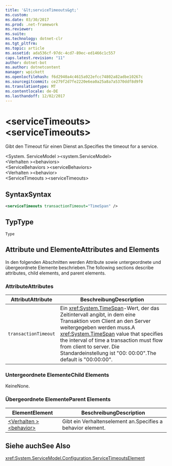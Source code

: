 ```yaml
---
title: '&lt;serviceTimeouts&gt;'
ms.custom: 
ms.date: 03/30/2017
ms.prod: .net-framework
ms.reviewer: 
ms.suite: 
ms.technology: dotnet-clr
ms.tgt_pltfrm: 
ms.topic: article
ms.assetid: ada536cf-97dc-4cd7-89ec-ed1466c1c557
caps.latest.revision: "11"
author: dotnet-bot
ms.author: dotnetcontent
manager: wpickett
ms.openlocfilehash: f6d2940a4c4615a922efcc74802a82adbe10267c
ms.sourcegitcommit: ce279f2d7fe2220e6ea0a25a8a7a5370ddf8d9f0
ms.translationtype: MT
ms.contentlocale: de-DE
ms.lasthandoff: 12/02/2017
---
```

# <a name="ltservicetimeoutsgt"></a><span data-ttu-id="772c7-102">&lt;serviceTimeouts&gt;</span><span class="sxs-lookup"><span data-stu-id="772c7-102">&lt;serviceTimeouts&gt;</span></span>
<span data-ttu-id="772c7-103">Gibt den Timeout für einen Dienst an.</span><span class="sxs-lookup"><span data-stu-id="772c7-103">Specifies the timeout for a service.</span></span>  
  
 <span data-ttu-id="772c7-104">\<System. ServiceModel ></span><span class="sxs-lookup"><span data-stu-id="772c7-104">\<system.ServiceModel></span></span>  
<span data-ttu-id="772c7-105">\<Verhalten ></span><span class="sxs-lookup"><span data-stu-id="772c7-105">\<behaviors></span></span>  
<span data-ttu-id="772c7-106">\<ServiceBehaviors ></span><span class="sxs-lookup"><span data-stu-id="772c7-106">\<serviceBehaviors></span></span>  
<span data-ttu-id="772c7-107">\<Verhalten ></span><span class="sxs-lookup"><span data-stu-id="772c7-107">\<behavior></span></span>  
<span data-ttu-id="772c7-108">\<ServiceTimeouts ></span><span class="sxs-lookup"><span data-stu-id="772c7-108">\<serviceTimeouts></span></span>  
  
## <a name="syntax"></a><span data-ttu-id="772c7-109">Syntax</span><span class="sxs-lookup"><span data-stu-id="772c7-109">Syntax</span></span>  
  
```xml  
<serviceTimeouts transactionTimeout="TimeSpan" />  
```  
  
## <a name="type"></a><span data-ttu-id="772c7-110">Typ</span><span class="sxs-lookup"><span data-stu-id="772c7-110">Type</span></span>  
 `Type`  
  
## <a name="attributes-and-elements"></a><span data-ttu-id="772c7-111">Attribute und Elemente</span><span class="sxs-lookup"><span data-stu-id="772c7-111">Attributes and Elements</span></span>  
 <span data-ttu-id="772c7-112">In den folgenden Abschnitten werden Attribute sowie untergeordnete und übergeordnete Elemente beschrieben.</span><span class="sxs-lookup"><span data-stu-id="772c7-112">The following sections describe attributes, child elements, and parent elements.</span></span>  
  
### <a name="attributes"></a><span data-ttu-id="772c7-113">Attribute</span><span class="sxs-lookup"><span data-stu-id="772c7-113">Attributes</span></span>  
  
|<span data-ttu-id="772c7-114">Attribut</span><span class="sxs-lookup"><span data-stu-id="772c7-114">Attribute</span></span>|<span data-ttu-id="772c7-115">Beschreibung</span><span class="sxs-lookup"><span data-stu-id="772c7-115">Description</span></span>|  
|---------------|-----------------|  
|`transactionTimeout`|<span data-ttu-id="772c7-116">Ein <xref:System.TimeSpan>-Wert, der das Zeitintervall angibt, in dem eine Transaktion vom Client an den Server weitergegeben werden muss.</span><span class="sxs-lookup"><span data-stu-id="772c7-116">A <xref:System.TimeSpan> value that specifies the interval of time a transaction must flow from client to server.</span></span> <span data-ttu-id="772c7-117">Die Standardeinstellung ist "00: 00:00".</span><span class="sxs-lookup"><span data-stu-id="772c7-117">The default is "00:00:00".</span></span>|  
  
### <a name="child-elements"></a><span data-ttu-id="772c7-118">Untergeordnete Elemente</span><span class="sxs-lookup"><span data-stu-id="772c7-118">Child Elements</span></span>  
 <span data-ttu-id="772c7-119">Keine</span><span class="sxs-lookup"><span data-stu-id="772c7-119">None.</span></span>  
  
### <a name="parent-elements"></a><span data-ttu-id="772c7-120">Übergeordnete Elemente</span><span class="sxs-lookup"><span data-stu-id="772c7-120">Parent Elements</span></span>  
  
|<span data-ttu-id="772c7-121">Element</span><span class="sxs-lookup"><span data-stu-id="772c7-121">Element</span></span>|<span data-ttu-id="772c7-122">Beschreibung</span><span class="sxs-lookup"><span data-stu-id="772c7-122">Description</span></span>|  
|-------------|-----------------|  
|[<span data-ttu-id="772c7-123">\<Verhalten ></span><span class="sxs-lookup"><span data-stu-id="772c7-123">\<behavior></span></span>](../../../../../docs/framework/configure-apps/file-schema/wcf/behavior-of-endpointbehaviors.md)|<span data-ttu-id="772c7-124">Gibt ein Verhaltenselement an.</span><span class="sxs-lookup"><span data-stu-id="772c7-124">Specifies a behavior element.</span></span>|  
  
## <a name="see-also"></a><span data-ttu-id="772c7-125">Siehe auch</span><span class="sxs-lookup"><span data-stu-id="772c7-125">See Also</span></span>  
 <xref:System.ServiceModel.Configuration.ServiceTimeoutsElement>

